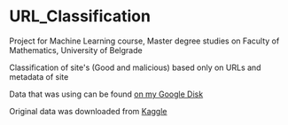 # URL_Classification
Project for Machine Learning course, Master degree studies on Faculty of Mathematics, University of Belgrade

Classification of site's (Good and malicious) based only on URLs and metadata of site

Data that was using can be found [on my Google Disk](https://drive.google.com/drive/folders/1KGqwMCbYUHa_3AG0k07AA5dqeUZ-mHMT?usp=sharing)

Original data was downloaded from [Kaggle](https://www.kaggle.com/antonyj453/urldataset)
